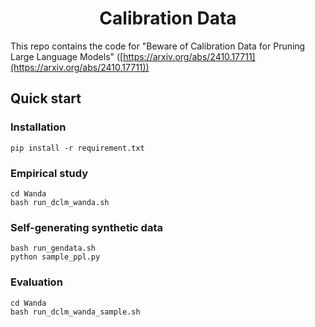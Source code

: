 <div align="center">
<h1>Calibration Data</h1>
</div>

This repo contains the code for "Beware of Calibration Data for Pruning Large Language Models" ([https://arxiv.org/abs/2410.17711](https://arxiv.org/abs/2410.17711))

## Quick start
### Installation
```
pip install -r requirement.txt
```

### Empirical study
```
cd Wanda
bash run_dclm_wanda.sh
```

### Self-generating synthetic data
```
bash run_gendata.sh
python sample_ppl.py
```

### Evaluation
```
cd Wanda
bash run_dclm_wanda_sample.sh
```
